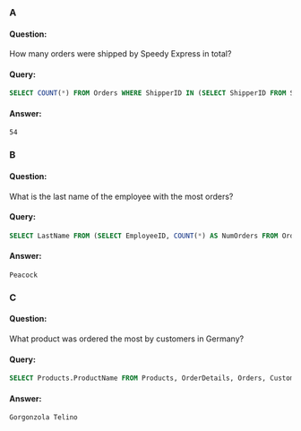 ### A
#### Question: 
How many orders were shipped by Speedy Express in total?
#### Query:
```sql
SELECT COUNT(*) FROM Orders WHERE ShipperID IN (SELECT ShipperID FROM Shippers WHERE ShipperName = "Speedy Express");
```
#### Answer:
`54`

### B
#### Question:
What is the last name of the employee with the most orders?
#### Query:
```sql
SELECT LastName FROM (SELECT EmployeeID, COUNT(*) AS NumOrders FROM Orders GROUP BY EmployeeID) AS Temp LEFT JOIN Employees ON Temp.EmployeeID = Employees.EmployeeID WHERE NumOrders = (SELECT MAX(NumOrders) FROM (SELECT EmployeeID, COUNT(*) AS NumOrders FROM Orders GROUP BY EmployeeID));
```
#### Answer:
`Peacock`

### C
#### Question:
What product was ordered the most by customers in Germany?
#### Query:
```sql
SELECT Products.ProductName FROM Products, OrderDetails, Orders, Customers WHERE Products.ProductID = OrderDetails.ProductID AND OrderDetails.OrderID = Orders.OrderID AND Orders.CustomerID = Customers.CustomerID AND Country = "Germany" GROUP BY Products.ProductID, ProductName HAVING COUNT(*) >= ALL (SELECT COUNT(*) FROM Products, OrderDetails, Orders, Customers WHERE Products.ProductID = OrderDetails.ProductID AND OrderDetails.OrderID = Orders.OrderID AND Orders.CustomerID = Customers.CustomerID AND Country = "Germany" GROUP BY Products.ProductID);
```
#### Answer:
`Gorgonzola Telino`
